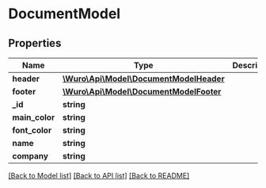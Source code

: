 # DocumentModel

## Properties
Name | Type | Description | Notes
------------ | ------------- | ------------- | -------------
**header** | [**\Wuro\Api\Model\DocumentModelHeader**](DocumentModelHeader.md) |  | [optional] 
**footer** | [**\Wuro\Api\Model\DocumentModelFooter**](DocumentModelFooter.md) |  | [optional] 
**_id** | **string** |  | [optional] 
**main_color** | **string** |  | [optional] 
**font_color** | **string** |  | [optional] 
**name** | **string** |  | [optional] 
**company** | **string** |  | [optional] 

[[Back to Model list]](../../README.md#documentation-for-models) [[Back to API list]](../../README.md#documentation-for-api-endpoints) [[Back to README]](../../README.md)

